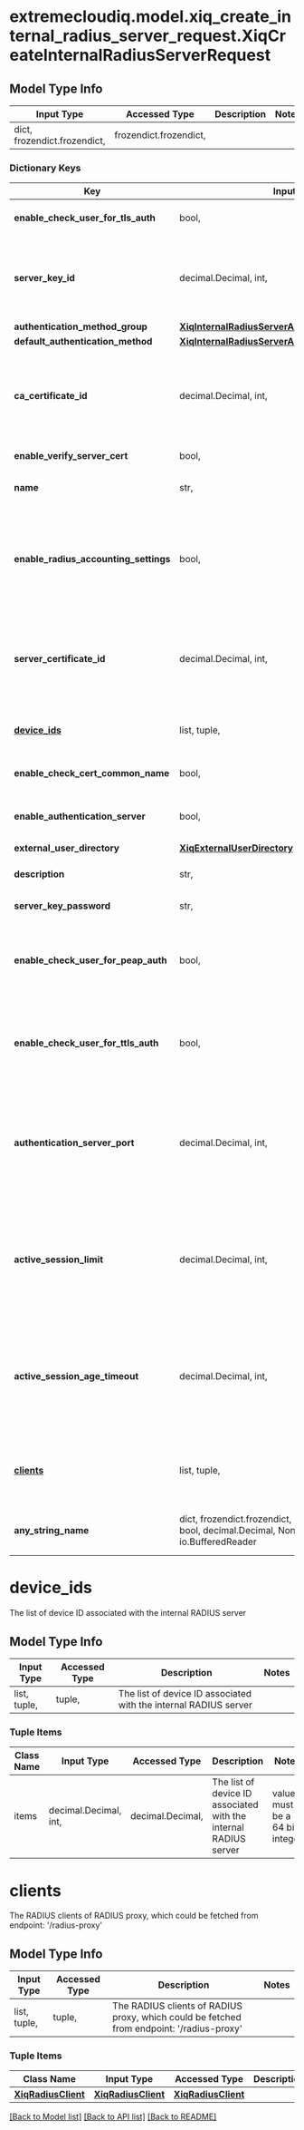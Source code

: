 # extremecloudiq.model.xiq_create_internal_radius_server_request.XiqCreateInternalRadiusServerRequest

## Model Type Info
Input Type | Accessed Type | Description | Notes
------------ | ------------- | ------------- | -------------
dict, frozendict.frozendict,  | frozendict.frozendict,  |  | 

### Dictionary Keys
Key | Input Type | Accessed Type | Description | Notes
------------ | ------------- | ------------- | ------------- | -------------
**enable_check_user_for_tls_auth** | bool,  | BoolClass,  | Enable check user for TLS auth or not | 
**server_key_id** | decimal.Decimal, int,  | decimal.Decimal,  | The Server key ID, which could be fetched from endpoint: &#x27;/certificates&#x27; and pick up with type &#x27;KEY&#x27; | value must be a 64 bit integer
**authentication_method_group** | [**XiqInternalRadiusServerAuthenticationMethodGroup**](XiqInternalRadiusServerAuthenticationMethodGroup.md) | [**XiqInternalRadiusServerAuthenticationMethodGroup**](XiqInternalRadiusServerAuthenticationMethodGroup.md) |  | 
**default_authentication_method** | [**XiqInternalRadiusServerAuthenticationMethod**](XiqInternalRadiusServerAuthenticationMethod.md) | [**XiqInternalRadiusServerAuthenticationMethod**](XiqInternalRadiusServerAuthenticationMethod.md) |  | 
**ca_certificate_id** | decimal.Decimal, int,  | decimal.Decimal,  | The CA certificate ID, which could be fetched from endpoint: &#x27;/certificates&#x27; and pick up with type &#x27;CA&#x27; | value must be a 64 bit integer
**enable_verify_server_cert** | bool,  | BoolClass,  | Enable verify server cert or not | 
**name** | str,  | str,  | The internal RADIUS server name | 
**enable_radius_accounting_settings** | bool,  | BoolClass,  | Enable the RADIUS server as accounting or not, must enable authentication server if want to enable accounting settings | 
**server_certificate_id** | decimal.Decimal, int,  | decimal.Decimal,  | The Server certificate ID, which could be fetched from endpoint: &#x27;/certificates&#x27; and pick up with type &#x27;CERT&#x27; | value must be a 64 bit integer
**[device_ids](#device_ids)** | list, tuple,  | tuple,  | The list of device ID associated with the internal RADIUS server | 
**enable_check_cert_common_name** | bool,  | BoolClass,  | Enable check cert common name or not | 
**enable_authentication_server** | bool,  | BoolClass,  | Enable the RADIUS server as authentication or not | 
**external_user_directory** | [**XiqExternalUserDirectory**](XiqExternalUserDirectory.md) | [**XiqExternalUserDirectory**](XiqExternalUserDirectory.md) |  | 
**description** | str,  | str,  | The internal RADIUS server description | [optional] 
**server_key_password** | str,  | str,  | password for server key | [optional] 
**enable_check_user_for_peap_auth** | bool,  | BoolClass,  | Enable check user for PEAP auth or not, for Active Directory as the external user directory only | [optional] 
**enable_check_user_for_ttls_auth** | bool,  | BoolClass,  | Enable check user for TTLS auth or not, for Active Directory as the external user directory only | [optional] 
**authentication_server_port** | decimal.Decimal, int,  | decimal.Decimal,  | Port for the authentication, must enable authentication. Max:65535, Min:1 | [optional] if omitted the server will use the default value of 1812value must be a 32 bit integer
**active_session_limit** | decimal.Decimal, int,  | decimal.Decimal,  | Active session limit, must enable accounting setting. Max:15, Min:0 | [optional] if omitted the server will use the default value of 0value must be a 32 bit integer
**active_session_age_timeout** | decimal.Decimal, int,  | decimal.Decimal,  | Active session age timeout in seconds, must enable accounting setting. Max:300000000, Min:30 | [optional] if omitted the server will use the default value of 1800value must be a 32 bit integer
**[clients](#clients)** | list, tuple,  | tuple,  | The RADIUS clients of RADIUS proxy, which could be fetched from endpoint: &#x27;/radius-proxy&#x27; | [optional] 
**any_string_name** | dict, frozendict.frozendict, str, date, datetime, int, float, bool, decimal.Decimal, None, list, tuple, bytes, io.FileIO, io.BufferedReader | frozendict.frozendict, str, BoolClass, decimal.Decimal, NoneClass, tuple, bytes, FileIO | any string name can be used but the value must be the correct type | [optional]

# device_ids

The list of device ID associated with the internal RADIUS server

## Model Type Info
Input Type | Accessed Type | Description | Notes
------------ | ------------- | ------------- | -------------
list, tuple,  | tuple,  | The list of device ID associated with the internal RADIUS server | 

### Tuple Items
Class Name | Input Type | Accessed Type | Description | Notes
------------- | ------------- | ------------- | ------------- | -------------
items | decimal.Decimal, int,  | decimal.Decimal,  | The list of device ID associated with the internal RADIUS server | value must be a 64 bit integer

# clients

The RADIUS clients of RADIUS proxy, which could be fetched from endpoint: '/radius-proxy'

## Model Type Info
Input Type | Accessed Type | Description | Notes
------------ | ------------- | ------------- | -------------
list, tuple,  | tuple,  | The RADIUS clients of RADIUS proxy, which could be fetched from endpoint: &#x27;/radius-proxy&#x27; | 

### Tuple Items
Class Name | Input Type | Accessed Type | Description | Notes
------------- | ------------- | ------------- | ------------- | -------------
[**XiqRadiusClient**](XiqRadiusClient.md) | [**XiqRadiusClient**](XiqRadiusClient.md) | [**XiqRadiusClient**](XiqRadiusClient.md) |  | 

[[Back to Model list]](../../README.md#documentation-for-models) [[Back to API list]](../../README.md#documentation-for-api-endpoints) [[Back to README]](../../README.md)

